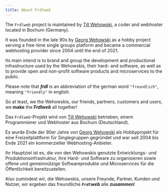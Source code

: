 ```yaml
---
title: About Frdlweb
---
```



<div ng-show="langIsDefault==true || langShortCode=='en'" frdl-markdown>
 
The `Frdlweb` project is maintained by [Till Wehowski](https://webfan.de/u/frdl-github-2658030), a coder and webhoster located in Bochum (Germany).

It was founded in the late 90s by [Georg Wehowski](https://wehowski.de) as a hobby project serving a free-time single groups platform and became a commercial webhosting provider since 2004 until the end of 2021.

Its main intend is to brand and group the development and productional infrastructure used by the Wehowskis, their hard- and software, as well as to provide open and non-profit software products and microservices to the public.

Please note that ***frdl*** is an abbreviation of the german word `"freundlich"`, meaning `"friendly"` in english. 

So at least, we the Wehowskis, our friends, partners, customers and users, we **make** the ***Frdlweb*** all together!

 </div>
 
 
 
<div ng-show="langShortCode=='de'" ng-cloak frdl-markdown>
 
Das `Frdlweb`-Projekt wird von [Till Wehowski](https://webfan.de/u/frdl-github-2658030) betrieben, einem Programmierer und Webhoster aus Bochum (Deutschland).

Es wurde Ende der 90er Jahre von [Georg Wehowski](https://wehowski.de) als Hobbyprojekt für eine Freizeitplattform für Singlegruppen gegründet und war seit 2004 bis Ende 2021 ein kommerzieller Webhosting-Anbieter.

Ihr Hauptziel ist es, die von den Wehowskis genutzte Entwicklungs- und Produktionsinfrastruktur, ihre Hard- und Software zu organisieren sowie offene und gemeinnützige Softwareprodukte und Microservices für die Öffentlichkeit bereitzustellen.

Also zumindest wir, die Wehowskis, unsere Freunde, Partner, Kunden und Nutzer, wir ergeben das freundliche ***`Frdl`web*** alle ***zusammen***!

 </div>
